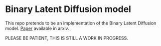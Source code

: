 # Binary Latent Diffusion model
This repo pretends to be an implementation of the Binary Latent Diffusion model. [Paper](https://arxiv.org/pdf/2304.04820.pdf) available in arxiv.

PLEASE BE PATIENT, THIS IS STILL A WORK IN PROGRESS.